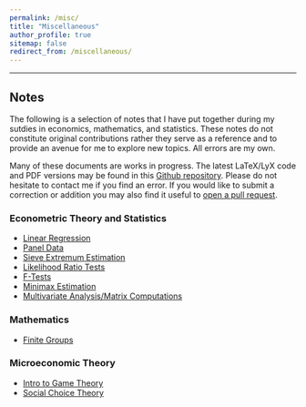 ```yaml
---
permalink: /misc/
title: "Miscellaneous"
author_profile: true
sitemap: false
redirect_from: /miscellaneous/
---
```


---
## Notes

The following is a selection of notes that I have put together during my sutdies in economics, mathematics, and statistics. These notes do not constitute original contributions rather they serve as a reference and to provide an avenue for me to explore new topics. All errors are my own.

Many of these documents are works in progress. The latest LaTeX/LyX code and PDF versions may be found in this <a href="https://github.com/ariboyarsky/Economics">Github repository</a>. Please do not hesitate to contact me if you find an error. If you would like to submit a correction or addition you may also find it useful to <a href="https://github.com/ariboyarsky/Economics/compare?expand=1">open a pull request</a>.

### Econometric Theory and Statistics
<ul><li><a href="https://github.com/ariboyarsky/Economics/blob/master/Notes/Econometric%20Theory/A%20Rigorous%20Look%20at%20Linear%20Regression.pdf">Linear Regression</a></li><li><a href="https://github.com/ariboyarsky/Economics/blob/master/Notes/Econometric%20Theory/Panel.pdf">Panel Data </a></li><li><a href="https://github.com/ariboyarsky/Economics/blob/master/Notes/Econometric%20Theory/SieveAsymptoticsPrimer.pdf">Sieve Extremum Estimation</a></li><li><a href="https://github.com/ariboyarsky/Economics/blob/master/Notes/Econometric%20Theory/LikelihoodRatioStatistics.pdf">Likelihood Ratio Tests</a></li><li><a href="https://github.com/ariboyarsky/Economics/blob/master/Notes/Econometric%20Theory/Understanding%20the%20F-Test.pdf">F-Tests</a></li><li><a href="https://github.com/ariboyarsky/Economics/blob/master/Notes/Econometric%20Theory/MinimaxTheory.pdf">Minimax Estimation</a></li><li><a href="https://github.com/ariboyarsky/Economics/blob/master/Notes/Econometric%20Theory/Multivariate_Analysis_Notes.pdf">Multivariate Analysis/Matrix Computations</a></li></ul>

### Mathematics
<ul><li><a href="https://ariboyarsky.com/files/Group_Theory_Notes.pdf">Finite Groups</a></li></ul>

### Microeconomic Theory
<ul><li><a href="https://github.com/ariboyarsky/Economics/blob/master/Notes/Game%20Theory%20Notes/intro.pdf">Intro to Game Theory</a></li><li><a href="https://github.com/ariboyarsky/Economics/blob/master/Notes/Brief%20Notes/Social%20Choice/arrow_social_choice.pdf">Social Choice Theory</a></li></ul>

<!-- ### Econometric Theory and Statistics
<ul><li><a href="https://github.com/ariboyarsky/Economics/blob/master/Notes/Econometric%20Theory/A%20Rigorous%20Look%20at%20Linear%20Regression.pdf">Linear Regression</a> (partly based on Empirical Analysis I lectures by Prof. Azeem Shaikh at UChicago)</li><li><a href="https://github.com/ariboyarsky/Economics/blob/master/Notes/Econometric%20Theory/Panel.pdf">Panel Data </a>(written for TAing ECON 21410 at UChicago)</li><li><a href="https://github.com/ariboyarsky/Economics/blob/master/Notes/Econometric%20Theory/SieveAsymptoticsPrimer.pdf">Sieve Extremum Estimation</a> (partly based on a course by Prof. Xiaohong Chen at Yale)</li><li><a href="https://github.com/ariboyarsky/Economics/blob/master/Notes/Econometric%20Theory/LikelihoodRatioStatistics.pdf">Likelihood Ratio Tests</a></li><li><a href="https://github.com/ariboyarsky/Economics/blob/master/Notes/Econometric%20Theory/Understanding%20the%20F-Test.pdf">F-Tests</a></li><li><a href="https://github.com/ariboyarsky/Economics/blob/master/Notes/Econometric%20Theory/MinimaxTheory.pdf">Minimax Estimation</a> (based on notes by Prof. Larry Wasserman)</li><li><a href="https://github.com/ariboyarsky/Economics/blob/master/Notes/Econometric%20Theory/Multivariate_Analysis_Notes.pdf">Multivariate Analysis/Matrix Computations</a> (based on course by Prof. Lek-Heng Lim at UChicago)</li></ul>

### Mathematics
<ul><li><a href="https://ariboyarsky.com/files/Group_Theory_Notes.pdf">Finite Groups</a></li></ul>

### Microeconomic Theory
<ul><li><a href="https://github.com/ariboyarsky/Economics/blob/master/Notes/Game%20Theory%20Notes/intro.pdf">Intro to Game Theory</a> (based on Price Theory II lectures by Prof. Roger Myerson at UChicago)</li><li><a href="https://github.com/ariboyarsky/Economics/blob/master/Notes/Brief%20Notes/Social%20Choice/arrow_social_choice.pdf">Social Choice Theory</a> (based on Price Theory II lectures by Prof. Philip Reny at UChicago)</li></ul> -->
